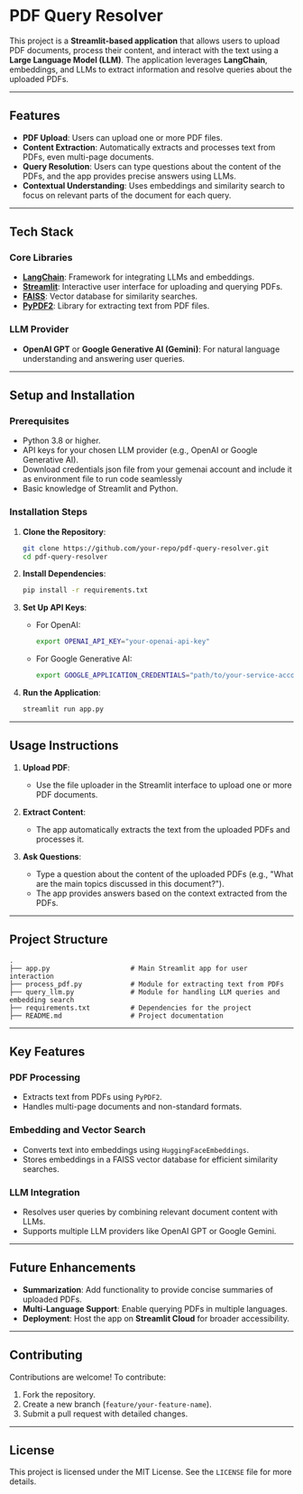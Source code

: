 # **PDF Query Resolver**

This project is a **Streamlit-based application** that allows users to upload PDF documents, process their content, and interact with the text using a **Large Language Model (LLM)**. The application leverages **LangChain**, embeddings, and LLMs to extract information and resolve queries about the uploaded PDFs.

---

## **Features**

- **PDF Upload**: Users can upload one or more PDF files.
- **Content Extraction**: Automatically extracts and processes text from PDFs, even multi-page documents.
- **Query Resolution**: Users can type questions about the content of the PDFs, and the app provides precise answers using LLMs.
- **Contextual Understanding**: Uses embeddings and similarity search to focus on relevant parts of the document for each query.

---

## **Tech Stack**

### **Core Libraries**
- **[LangChain](https://github.com/hwchase17/langchain)**: Framework for integrating LLMs and embeddings.
- **[Streamlit](https://streamlit.io/)**: Interactive user interface for uploading and querying PDFs.
- **[FAISS](https://github.com/facebookresearch/faiss)**: Vector database for similarity searches.
- **[PyPDF2](https://pypi.org/project/PyPDF2/)**: Library for extracting text from PDF files.

### **LLM Provider**
- **OpenAI GPT** or **Google Generative AI (Gemini)**: For natural language understanding and answering user queries.

---

## **Setup and Installation**

### **Prerequisites**
- Python 3.8 or higher.
- API keys for your chosen LLM provider (e.g., OpenAI or Google Generative AI).
- Download credentials json file from your gemenai account and include it as environment file to run code seamlessly
- Basic knowledge of Streamlit and Python.

### **Installation Steps**
1. **Clone the Repository**:
   ```bash
   git clone https://github.com/your-repo/pdf-query-resolver.git
   cd pdf-query-resolver
   ```

2. **Install Dependencies**:
   ```bash
   pip install -r requirements.txt
   ```

3. **Set Up API Keys**:
   - For OpenAI:
     ```bash
     export OPENAI_API_KEY="your-openai-api-key"
     ```
   - For Google Generative AI:
     ```bash
     export GOOGLE_APPLICATION_CREDENTIALS="path/to/your-service-account.json"
     ```

4. **Run the Application**:
   ```bash
   streamlit run app.py
   ```

---

## **Usage Instructions**

1. **Upload PDF**:
   - Use the file uploader in the Streamlit interface to upload one or more PDF documents.

2. **Extract Content**:
   - The app automatically extracts the text from the uploaded PDFs and processes it.

3. **Ask Questions**:
   - Type a question about the content of the uploaded PDFs (e.g., "What are the main topics discussed in this document?").
   - The app provides answers based on the context extracted from the PDFs.

---

## **Project Structure**

```
.
├── app.py                    # Main Streamlit app for user interaction
├── process_pdf.py            # Module for extracting text from PDFs
├── query_llm.py              # Module for handling LLM queries and embedding search
├── requirements.txt          # Dependencies for the project
├── README.md                 # Project documentation
```

---

## **Key Features**

### **PDF Processing**
- Extracts text from PDFs using `PyPDF2`.
- Handles multi-page documents and non-standard formats.

### **Embedding and Vector Search**
- Converts text into embeddings using `HuggingFaceEmbeddings`.
- Stores embeddings in a FAISS vector database for efficient similarity searches.

### **LLM Integration**
- Resolves user queries by combining relevant document content with LLMs.
- Supports multiple LLM providers like OpenAI GPT or Google Gemini.

---

## **Future Enhancements**

- **Summarization**: Add functionality to provide concise summaries of uploaded PDFs.
- **Multi-Language Support**: Enable querying PDFs in multiple languages.
- **Deployment**: Host the app on **Streamlit Cloud** for broader accessibility.


---

## **Contributing**

Contributions are welcome! To contribute:
1. Fork the repository.
2. Create a new branch (`feature/your-feature-name`).
3. Submit a pull request with detailed changes.

---

## **License**

This project is licensed under the MIT License. See the `LICENSE` file for more details.
